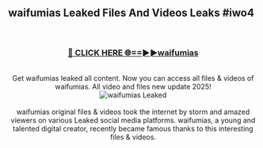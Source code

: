 ## waifumias Leaked Files And Videos Leaks #iwo4
<br>
<div align="center">
<h3><a href="https://watchclip.my.id/waifumias" rel="nofollow">🔴 CLICK HERE 🌐==►►waifumias</a></h3>
<br>
Get waifumias leaked all content. Now you can access all files & videos of waifumias. All video and files new update 2025!
<br>
<a href="https://watchclip.my.id/waifumias" rel="nofollow" data-target="animated-image.originalLink"><img src="https://i.ibb.co.com/WyWwxjT/player-gif2.gif" alt="waifumias Leaked" style="max-width: 100%; display: inline-block;" data-target="animated-image.originalImage"></a>
<br><br>
waifumias original files & videos took the internet by storm and amazed viewers on various Leaked social media platforms. waifumias, a young and talented digital creator, recently became famous thanks to this interesting files & videos.
</div>
<br>